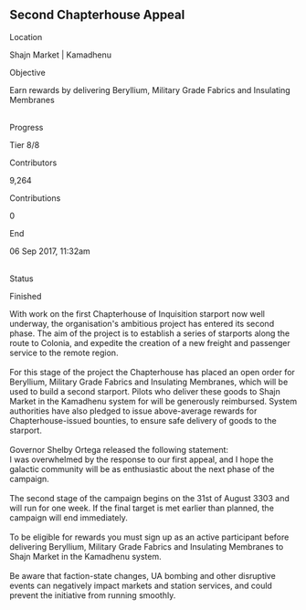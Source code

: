## Second Chapterhouse Appeal

Location

Shajn Market \| Kamadhenu

Objective

Earn rewards by delivering Beryllium, Military Grade Fabrics and
Insulating Membranes

\
Progress

Tier 8/8

Contributors

9,264

Contributions

0

End

06 Sep 2017, 11:32am

\
Status

Finished

With work on the first Chapterhouse of Inquisition starport now well
underway, the organisation\'s ambitious project has entered its second
phase. The aim of the project is to establish a series of starports
along the route to Colonia, and expedite the creation of a new freight
and passenger service to the remote region.\
\
For this stage of the project the Chapterhouse has placed an open order
for Beryllium, Military Grade Fabrics and Insulating Membranes, which
will be used to build a second starport. Pilots who deliver these goods
to Shajn Market in the Kamadhenu system for will be generously
reimbursed. System authorities have also pledged to issue above-average
rewards for Chapterhouse-issued bounties, to ensure safe delivery of
goods to the starport.\
\
Governor Shelby Ortega released the following statement:\
I was overwhelmed by the response to our first appeal, and I hope the
galactic community will be as enthusiastic about the next phase of the
campaign.\
\
The second stage of the campaign begins on the 31st of August 3303 and
will run for one week. If the final target is met earlier than planned,
the campaign will end immediately.\
\
To be eligible for rewards you must sign up as an active participant
before delivering Beryllium, Military Grade Fabrics and Insulating
Membranes to Shajn Market in the Kamadhenu system.\
\
Be aware that faction-state changes, UA bombing and other disruptive
events can negatively impact markets and station services, and could
prevent the initiative from running smoothly.
